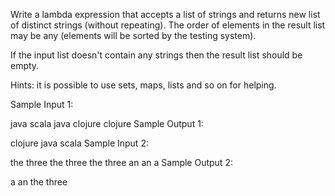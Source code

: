Write a lambda expression that accepts a list of strings and returns new list of distinct strings (without repeating). The order of elements in the result list may be any (elements will be sorted by the testing system).

If the input list doesn't contain any strings then the result list should be empty.

Hints: it is possible to use sets, maps, lists and so on for helping.

Sample Input 1:

java scala java clojure clojure
Sample Output 1:

clojure java scala
Sample Input 2:

the three the three the three an an a
Sample Output 2:

a an the three